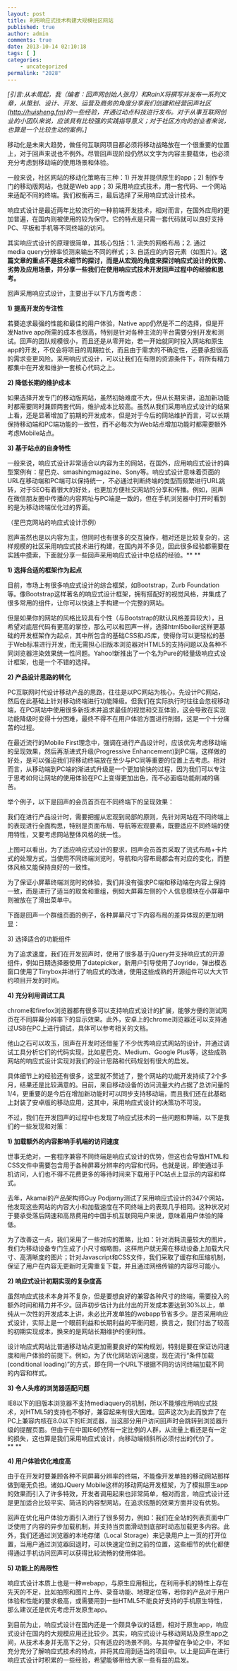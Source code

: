 ```yaml
---
layout: post
title: 利用响应式技术构建大规模社区网站
published: true
author: admin
comments: true
date: 2013-10-14 02:10:18
tags: [ ]
categories:
    - uncategorized
permalink: "2028"
---
```

_[引言:从本周起，我（编者：回声网创始人张月）和RainX将撰写并发布一系列文章，从策划、设计、开发、运营及商务的角度分享我们创建和经营回声社区(http://huisheng.fm)的一些经验，并通过动点科技进行发布。对于从事互联网创业的小团队来说，应该具有比较强的实践指导意义；对于社区方向的创业者来说，也算是一个比较生动的案例。]_

移动化是未来大趋势，做任何互联网项目都必须将移动战略放在一个很重要的位置上，对于回声来说也不例外。尽管回声现阶段仍然以文字为内容主要载体，也必须充分考虑到移动端的使用场景和体验。

一般来说，社区网站的移动化策略有三种：1) 开发并提供原生的app；2) 制作专门的移动版网站，也就是Web app；3) 采用响应式技术，用一套代码、一个网站来适配不同的终端。我们权衡再三，最后选择了采用响应式设计技术。

响应式设计是最近两年比较流行的一种前端开发技术，相对而言，在国外应用的更加普遍，在国内则被使用的较为保守。它的特点是只需一套代码就可以良好支持PC、平板和手机等不同终端的访问。

其实响应式设计的原理很简单，其核心包括：1. 流失的网格布局；2. 通过media query分辨率侦测来输出不同的样式；3. 自适应的内容元素（如图片）。**这篇文章的重点不是技术细节的探讨，而是从宏观的角度来探讨响应式设计的优势、劣势及应用场景，并分享一些我们在使用响应式技术开发回声过程中的经验和思考。**

回声采用响应式设计，主要出于以下几方面考虑：

**1) 提高开发的专注性**

若要追求最强的性能和最佳的用户体验，Native app仍然是不二的选择，但是开发Native app所需的成本也很高，特别是针对各种主流的平台需要分别开发和测试。回声的团队规模很小，而且还是从零开始，若一开始就同时投入网站和原生app的开发，不仅会将项目的周期拉长，而且由于需求的不确定性，还要承担很高的需求变更风险。采用响应式设计，可以让我们在有限的资源条件下，将所有精力都集中在开发和维护一套核心代码之上。

**2) 降低长期的维护成本**

如果选择开发专门的移动版网站，虽然初始难度不大，但从长期来讲，追加新功能时都需要同时兼顾两套代码，维护成本比较高。虽然从我们采用响应式设计的结果上看，还是显著增加了前期的开发成本，但是对于今后的网站维护而言，可以长期保持移动端和PC端功能的一致性，而不必每次为Web站点增加功能时都需要额外考虑Mobile站点。

**3) 基于站点的自身特性**

一般来说，响应式设计非常适合以内容为主的网站，在国外，应用响应式设计的典型案例有：星巴克、smashingmagazine、Sony等。响应式设计意味着页面的URL在移动端和PC端可以保持统一，不必通过判断终端的类型而频繁进行URL跳转，对于SEO有着很大的好处，也更加方便社交网站的分享和传播。例如，回声在微信朋友圈中传播的内容网址与PC端是一致的，但在手机浏览器中打开时看到的是为移动终端优化过的界面。

（星巴克网站的响应式设计示例）

回声虽然也是以内容为主，但同时也有很多的交互操作，相对还是比较复杂的，这样规模的社区采用响应式技术进行构建，在国内并不多见，因此很多经验都需要在实践中摸索，下面就分享一些回声采用响应式设计中总结的经验。** **

**1) 选择合适的框架作为起点**

目前，市场上有很多响应式设计的综合框架，如Bootstrap，Zurb Foundation等。像Bootstrap这样著名的响应式设计框架，拥有搭配好的视觉风格，并集成了很多常用的组件，让你可以快速上手构建一个完整的网站。

但是如果你的网站的风格比较具有个性（与Bootstrap的默认风格差异较大），且希望对底层代码有更高的掌控，那么可以和回声一样，选择html5boiler这样更基础的开发框架作为起点，其中所包含的基础CSS和JS库，使得你可以更轻松的基于Web标准进行开发，而无需担心旧版本浏览器对HTML5的支持问题以及各种不同浏览器渲染效果统一性问题。Yahoo!新推出了一个名为Pure的轻量级响应式设计框架，也是一个不错的选择。

**2) 产品设计思路的转化**

PC互联网时代设计移动产品的思路，往往是以PC网站为核心，先设计PC网站，然后在此基础上针对移动终端进行功能降级。但我们在实际执行时往往会忽视移动端，在PC网站中使用很多新技术并追求最佳的视觉和交互体验，这会导致在实现功能降级时变得十分困难，最终不得不在用户体验方面进行削弱，这是一个十分痛苦的过程。

在最近流行的Mobile First理念中，强调在进行产品设计时，应该优先考虑移动端的呈现效果，然后再渐进式升级(Progressive Enhancement)到PC端，这样做的好处，是可以强迫我们将移动终端放在至少与PC同等重要的位置上去考虑。相对而言，从移动端到PC端的渐进式升级是一个更加愉快的过程，因为我们可以专注于思考如何让网站的使用体验在PC上变得更加出色，而不必面临功能削减的痛苦。

举个例子，以下是回声的会员首页在不同终端下的呈现效果：

我们在进行产品设计时，需要把握从宏观到局部的原则，先针对网站在不同终端上的表现进行全面构思，特别是页面布局、导航等宏观要素，既要适应不同终端的使用特性，又要考虑网站整体风格的统一性。

上图可以看出，为了适应响应式设计的要求，回声会员首页采取了流式布局+卡片式的处理方式，当使用不同终端浏览时，导航和内容布局都会有对应的变化，而整体风格又能保持良好的一致性。

为了保证小屏幕终端浏览时的体验，我们并没有强求PC端和移动端在内容上保持一致，而是进行了适当的取舍和重组，例如大屏幕左侧的个人信息模块在小屏幕中则被放在了滑出菜单中。

下面是回声一个群组页面的例子，各种屏幕尺寸下内容布局的差异体现的更加明显：

3) 选择适合的功能组件

为了追求速度，我们在开发回声时，使用了很多基于jQuery并支持响应式的开源组件，例如日期选择器使用了datepicker，新用户引导使用了Joyride，弹出模态窗口使用了Tinybox并进行了响应式的改进，使用这些成熟的开源组件可以大大节约项目开发的时间。

**4) 充分利用调试工具**

chrome和firefox浏览器都有很多可以支持响应式设计的扩展，能够方便的测试网页在不同屏幕分辨率下的显示效果。此外，安卓上的chrome浏览器还可以支持通过USB在PC上进行调试，具体可以参考相关的文档。

他山之石可以攻玉，回声在开发时还借鉴了不少优秀响应式网站的设计，并通过调试工具分析它们的代码实现，比如星巴克、Medium、Google Plus等，这些成熟网站的响应式设计实现对我们的设计思路和代码规划有很大的启发。

具体细节上的经验还有很多，这里就不赘述了，整个网站的功能开发持续了2个多月，结果还是比较满意的。目前，来自移动设备的访问流量大约占据了总访问量的1/4，更重要的是今后在增加新功能时可以同步支持移动端，而且我们还在此基础上封装了安卓版的移动应用，这其中，采用响应式设计的决策功不可没。

不过，我们在开发回声的过程中也发现了响应式技术的一些问题和弊端，以下是我们的一些发现和对策：

**1) 加载额外的内容影响手机端的访问速度**

世事无绝对，一套程序兼容不同终端是响应式设计的优势，但这也会导致HTML和CSS文件中需要包含用于各种屏幕分辨率的内容和代码。也就是说，即使通过手机访问，人们也不得不花费更多的等待时间来下载用于PC站点上显示的内容和样式。

去年，Akamai的产品架构师Guy Podjarny测试了采用响应式设计的347个网站，他发现这些网站的内容大小和加载速度在不同终端上的表现几乎相同。这种状况对于要承受落后网速和高昂费用的中国手机互联网用户来说，意味着用户体验的降低。

为了改善这一点，我们采用了一些对应的策略，比如：针对消耗流量较大的图片，我们为移动设备专门生成了小尺寸缩略图，这样用户就无需在移动设备上加载大尺寸、高清晰度的图片；针对Javascript和CSS文件，我们采取了缓存和压缩机制，保证了用户在内容无更新时无需重复下载，并且通过网络传输的内容尽可能小。

**2) 响应式设计初期实现的复杂度高**

虽然响应式技术本身并不复杂，但是要想良好的兼容各种尺寸的终端，需要投入的额外时间和精力并不少。回声初步估计为此付出的开发成本要达到30%以上，单纯从一次性的开发成本上讲，未必比开发单独的webapp节省多少。是否采用响应式设计，实际上是一个眼前利益和长期利益的平衡问题，换言之，我们付出了较高的初期实现成本，换来的是网站长期维护的便利性。

设计响应式网站比普通移动站点更加需要良好的架构规划，特别是要在保证访问速度和用户体验的前提下。例如，为了优化网站访问速度，现在流行“条件加载(conditional loading)”的方式，即在同一个URL下根据不同的访问终端加载不同的内容和样式。

**3) 令人头疼的浏览器适配问题**

IE8以下的旧版本浏览器不支持mediaquery的机制，所以不能够应用响应式技术，对HTML5的支持也不够好，兼容起来有很大困难。回声这次为此而放弃了在PC上兼容内核在8.0以下的IE浏览器，当这部分用户访问回声时会跳转到浏览器升级的提醒页面。但由于在中国IE6仍然有一定比例的人群，从流量上看还是有一定的损失，这也算是我们采用响应式设计，向移动端倾斜所必须付出的代价了。** **

**4) 用户体验优化难度高**

由于在开发时要兼顾各种不同屏幕分辨率的终端，不能像开发单独的移动网站那样做到毫无负担。诸如JQuery Mobile这样的移动网站开发框架，为了模拟原生app的效果而引入了许多特效，开发者调用起来也非常简单，相对而言，响应式设计还是更加适合比较平实、简洁的内容型网站，在追求炫酷的效果方面并没有优势。

回声在优化用户体验方面引入进行了很多努力，例如：我们在全站的列表页面中广泛使用了内容的异步加载机制，并支持当页面滑动到底部时动态加载更多内容。此外，我们还通过浏览器的本地存储（Local Storage）来记录用户上一页的打开位置，当用户通过浏览器回退时，可以快速定位到之前的位置，这些细节的优化都使得通过手机访问回声可以获得比较流畅的使用体验。

**5) 功能上的局限性**

响应式设计本质上也是一种webapp，与原生应用相比，在利用手机的特性上存在先天的不足，比如拍照和图片上传、录音功能、地理定位等，若你的产品对于用户体验和性能的要求极高，或需要用到一些HTML5不能良好支持的手机原生特性，那么建议还是优先考虑开发原生app。

到目前为止，响应式设计在国内还是一个颇具争议的话题，相对于原生app，响应式设计在国内的大规模应用还比较少。其实，响应式设计与移动网站及原生app之间，从技术本身并无高下之分，只有适应的场景不同。与其停留在争论之中，不如充分充分了解响应式技术的特点，并将其应用到适当的项目中。以上是回声在进行响应式设计时积累的一些经验，希望能够带给大家一些有益的启发。